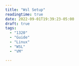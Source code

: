 ```yaml
---
title: "Wsl Setup"
readingtime: true
date: 2022-09-01T19:39:23-05:00
draft: true
tags:
  - "1320"
  - "Guide"
  - "Linux"
  - "WSL"
  - "VM" 

---
```


